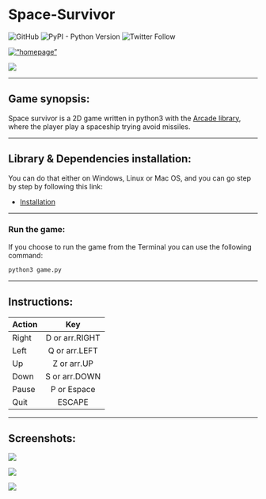 # Space-Survivor



![GitHub](https://img.shields.io/github/license/Boul3ez85/Space-Survivor) ![PyPI - Python Version](https://img.shields.io/pypi/pyversions/P5) ![Twitter Follow](https://img.shields.io/twitter/follow/benrebahmoez1?label=Follow%20here&style=social)
<p>
  <a href=“res/images/68747470733a2f2f696d672e736869656c64732e696f2f62616467652f636861742d6f6e253230646973636f72642d3732383964612e737667.svg” title=“discord”>
    <img src=“https://discord.com/channels/768743692294815774/768743692294815777” alt=“homepage” />
  </a>
</p>


![](https://i.imgur.com/nDM0JIb.png)

---

## Game synopsis:

Space survivor is a 2D game written in python3 with the [Arcade library](https://arcade.academy/), where the player play a spaceship trying avoid missiles.

---

## Library & Dependencies installation:

You can do that either on Windows, Linux or Mac OS, and you can go step by step by following this link:
- [Installation](https://arcade.academy/installation.html)

---

### Run the game:

If you choose to run the game from the Terminal you can use the following command:
```python
python3 game.py
```
---

## Instructions:

| Action        | Key           |
| ------------- |:-------------:|
| Right         | D or arr.RIGHT|
| Left          | Q or arr.LEFT |
| Up            | Z or arr.UP   |
| Down          | S or arr.DOWN |
| Pause         | P or Espace 	|
| Quit          | ESCAPE        |

---

## Screenshots:

![](https://i.imgur.com/Xupy2zt.png)

![](https://i.imgur.com/oGsGJYy.png)

![](https://i.imgur.com/5l77Uqn.png)

